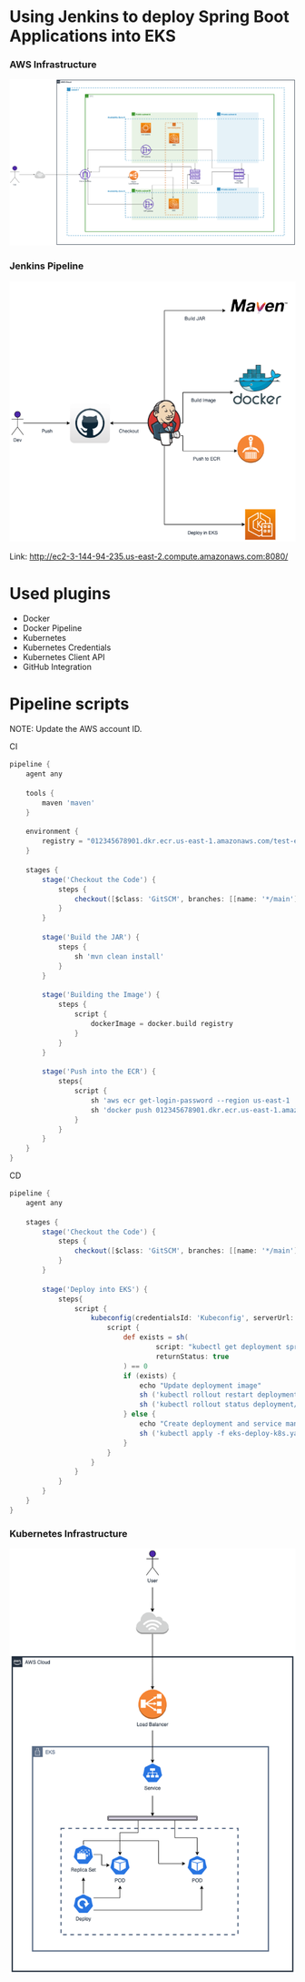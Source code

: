 # Using Jenkins to deploy Spring Boot Applications into EKS

### AWS Infrastructure

![Infrastructure](.files/EKS%20Veeva-AWS%20Infra.drawio.png)

### Jenkins Pipeline

![Infrastructure](.files/EKS%20Veeva-Jenkins.drawio.png)

Link: http://ec2-3-144-94-235.us-east-2.compute.amazonaws.com:8080/

# Used plugins

- Docker
- Docker Pipeline
- Kubernetes
- Kubernetes Credentials
- Kubernetes Client API
- GitHub Integration

# Pipeline scripts

NOTE: Update the AWS account ID.

CI
```groovy
pipeline {
    agent any

    tools {
        maven 'maven'
    }

    environment {
        registry = "012345678901.dkr.ecr.us-east-1.amazonaws.com/test-ecr"
    }

    stages {
        stage('Checkout the Code') {
            steps {
                checkout([$class: 'GitSCM', branches: [[name: '*/main']], doGenerateSubmoduleConfigurations: false, extensions: [], submoduleCfg: [], userRemoteConfigs: [[credentialsId: '', url: 'https://github.com/ricardorqr/springboot-app']]])
            }
        }

        stage('Build the JAR') {
            steps {
                sh 'mvn clean install'
            }
        }

        stage('Building the Image') {
            steps {
                script {
                    dockerImage = docker.build registry
                }
            }
        }

        stage('Push into the ECR') {
            steps{
                script {
                    sh 'aws ecr get-login-password --region us-east-1 | docker login --username AWS --password-stdin 012345678901.dkr.ecr.us-east-1.amazonaws.com'
                    sh 'docker push 012345678901.dkr.ecr.us-east-1.amazonaws.com/test-ecr:latest'
                }
            }
        }
    }
}
```

CD
```groovy
pipeline {
    agent any

    stages {
        stage('Checkout the Code') {
            steps {
                checkout([$class: 'GitSCM', branches: [[name: '*/main']], doGenerateSubmoduleConfigurations: false, extensions: [], submoduleCfg: [], userRemoteConfigs: [[credentialsId: '', url: 'https://github.com/ricardorqr/springboot-app']]])
            }
        }

        stage('Deploy into EKS') {
            steps{
                script {
                    kubeconfig(credentialsId: 'Kubeconfig', serverUrl: '') {
                        script {
                            def exists = sh(
                                    script: "kubectl get deployment springboot-app",
                                    returnStatus: true
                            ) == 0
                            if (exists) {
                                echo "Update deployment image"
                                sh ('kubectl rollout restart deployment/springboot-app')
                                sh ('kubectl rollout status deployment/springboot-app')
                            } else {
                                echo "Create deployment and service manifest"
                                sh ('kubectl apply -f eks-deploy-k8s.yaml')
                            }
                        }
                    }
                }
            }
        }
    }
}
```

### Kubernetes Infrastructure

![Infrastructure](.files/EKS%20Veeva-Kubernetes.drawio.png)